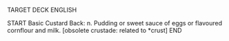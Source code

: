 TARGET DECK
ENGLISH

START
Basic
Custard
Back: n. Pudding or sweet sauce of eggs or flavoured cornflour and milk. [obsolete crustade: related to *crust]
END
